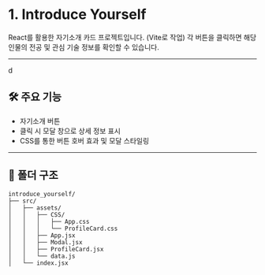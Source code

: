 # 1. Introduce Yourself

React를 활용한 자기소개 카드 프로젝트입니다. (Vite로 작업)
각 버튼을 클릭하면 해당 인물의 전공 및 관심 기술 정보를 확인할 수 있습니다.

---
d
## 🛠 주요 기능

- 자기소개 버튼
- 클릭 시 모달 창으로 상세 정보 표시
- CSS를 통한 버튼 호버 효과 및 모달 스타일링

---

## 📁 폴더 구조
```
introduce_yourself/
├── src/
│   ├── assets/
│   │   ├── CSS/
│   │   │   ├── App.css
│   │   │   └── ProfileCard.css
│   │   ├── App.jsx
│   │   ├── Modal.jsx
│   │   ├── ProfileCard.jsx
│   │   └── data.js
│   └── index.jsx
```
